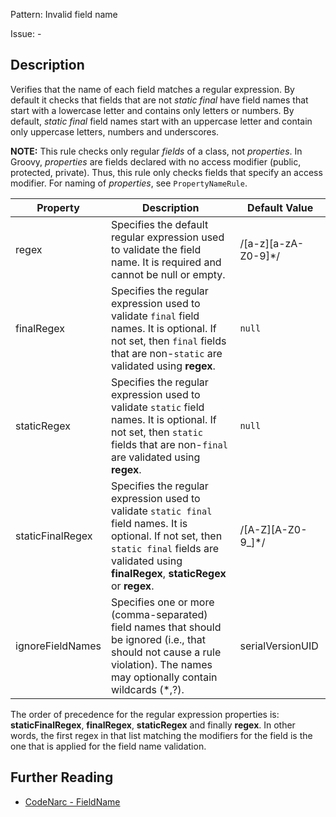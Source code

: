 Pattern: Invalid field name

Issue: -

## Description

Verifies that the name of each field matches a regular expression. By default it checks that fields that are not *static final* have field names that start with a lowercase letter and contains only letters or numbers. By default, *static final* field names start with an uppercase letter and contain only uppercase letters, numbers and underscores.

**NOTE:** This rule checks only regular *fields* of a class, not *properties*. In Groovy, *properties* are fields declared with no access modifier (public, protected, private). Thus, this rule only checks fields that specify an access modifier. For naming of *properties*, see `PropertyNameRule`.

| **Property**     | **Description**                                                                                                                                                                                        | **Default Value**        |
| --- | --- | --- |
| regex            | Specifies the default regular expression used to validate the field name. It is required and cannot be null or empty.                                                                                  | /\[a-z\]\[a-zA-Z0-9\]\*/ |
| finalRegex       | Specifies the regular expression used to validate `final` field names. It is optional. If not set, then `final` fields that are non-`static` are validated using **regex**.                            | `null`                   |
| staticRegex      | Specifies the regular expression used to validate `static` field names. It is optional. If not set, then `static` fields that are non-`final` are validated using **regex**.                           | `null`                   |
| staticFinalRegex | Specifies the regular expression used to validate `static final` field names. It is optional. If not set, then `static final` fields are validated using **finalRegex**, **staticRegex** or **regex**. | /\[A-Z\]\[A-Z0-9\_\]\*/  |
| ignoreFieldNames | Specifies one or more (comma-separated) field names that should be ignored (i.e., that should not cause a rule violation). The names may optionally contain wildcards (\*,?).                          | serialVersionUID         |

The order of precedence for the regular expression properties is: **staticFinalRegex**, **finalRegex**, **staticRegex** and finally **regex**. In other words, the first regex in that list matching the modifiers for the field is the one that is applied for the field name validation.

## Further Reading

* [CodeNarc - FieldName](http://codenarc.sourceforge.net/codenarc-rules-naming.html#FieldName)